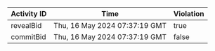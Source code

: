 | Activity ID | Time | Violation |
| --- | --- | --- |
| revealBid | Thu, 16 May 2024 07:37:19 GMT | true |
| commitBid | Thu, 16 May 2024 07:37:19 GMT | false |